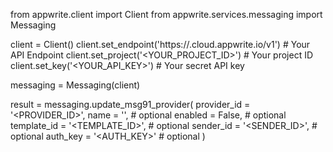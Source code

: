 from appwrite.client import Client
from appwrite.services.messaging import Messaging

client = Client()
client.set_endpoint('https://<REGION>.cloud.appwrite.io/v1') # Your API Endpoint
client.set_project('<YOUR_PROJECT_ID>') # Your project ID
client.set_key('<YOUR_API_KEY>') # Your secret API key

messaging = Messaging(client)

result = messaging.update_msg91_provider(
    provider_id = '<PROVIDER_ID>',
    name = '<NAME>', # optional
    enabled = False, # optional
    template_id = '<TEMPLATE_ID>', # optional
    sender_id = '<SENDER_ID>', # optional
    auth_key = '<AUTH_KEY>' # optional
)
